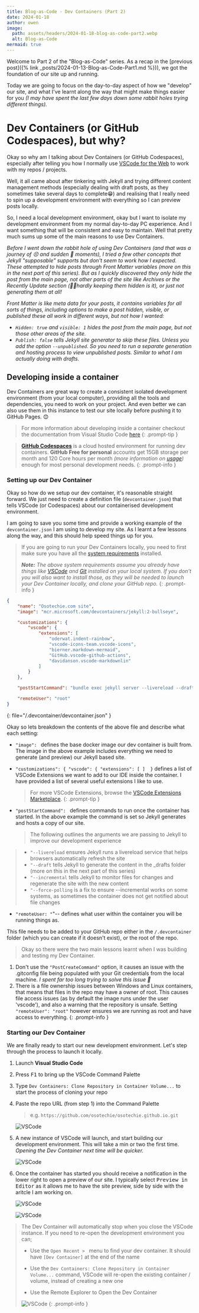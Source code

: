 ```yaml
---
title: Blog-as-Code - Dev Containers (Part 2)
date: 2024-01-18
author: owen
image:
  path: assets/headers/2024-01-18-blog-as-code-part2.webp
  alt: Blog-as-Code
mermaid: true
---
```


Welcome to Part 2 of the "Blog-as-Code" series. As a recap in the [previous post]({% link _posts/2024-01-13-Blog-as-Code-Part1.md %})), we got the foundation of our site up and running.

Today we are going to focus on the day-to-day aspect of how we "develop" our site, and what I've learnt along the way that might make things easier for you *(I may have spent the last few days down some rabbit holes trying different things).*

# Dev Containers (or GitHub Codespaces), but why?

Okay so why am I talking about Dev Containers (or GitHub Codespaces), especially after telling you how I normally use [VSCode for the Web](https://vscode.dev) to work with my repos / projects.

Well, it all came about after tinkering with Jekyll and trying different content management methods (especially dealing with draft posts, as they sometimes take several days to complete😁) and realising that I really need to spin up a development environment with everything so I can preview posts locally.

So, I need a local development environment, okay but I want to isolate my development environment from my normal day-to-day PC experience. And I want something that will be consistent and easy to maintain. Well that pretty much sums up some of the main reasons to use Dev Containers.

*Before I went down the rabbit hole of using Dev Containers (and that was a journey of 😣 and sudden 🙌 moments), I tried a few other concepts that Jekyll "supposable" supports but don't seem to work how I expected. These attempted to hide posts through Front Matter variables (more on this in the next part of this series). But as I quickly discovered they only hide the post from the main page, not other parts of the site like Archives or the Recently Update section (🤦‍♂️hardly keeping them hidden is it), or just not generating them at all!*

*Front Matter is like meta data for your posts, it contains variables for all sorts of things, including options to make a post hidden, visible, or published these all work in different ways, but not how I wanted:*
- *```Hidden: true``` and ```visible: 1``` hides the post from the main page, but not those other areas of the site.*
- *```Publish: false``` tells Jekyll site generator to skip these files. Unless you add the option ```--unpublished```. So you need to run a separate  generation and hosting process to view unpublished posts. Similar to what I am actually doing with drafts.*

## Developing inside a container

Dev Containers are great way to create a consistent isolated development environment (from your local computer), providing all the tools and dependencies, you need to work on your project. And even better we can also use them in this instance to test our site locally before pushing it to GitHub Pages. 😊

> For more information about developing inside a container checkout the documentation from Visual Studio Code [here](https://code.visualstudio.com/docs/devcontainers/containers)
{: .prompt-tip }


> [**GitHub Codespaces**](https://github.com/features/codespaces) is a cloud hosted environment for running dev containers. **GitHub Free for personal** accounts get  15GB storage per month and 120 Core hours per month *(more information on [usage](https://docs.github.com/en/billing/managing-billing-for-github-codespaces/about-billing-for-github-codespaces#monthly-included-storage-and-core-hours-for-personal-accounts))* enough for most personal development needs.
{: .prompt-info }

### Setting up our Dev Container

Okay so how do we setup our dev container, it's reasonable straight forward. We just need to create a definition file (```devcontainer.json```) that tells VSCode (or Codespaces) about our containerised development environment.

I am going to save you some time and provide a working example of the ```devcontainer.json``` I am using to develop my site. As I learnt a few lessons along the way, and this should help speed things up for you.

> If you are going to run your Dev Containers locally, you need to first make sure you have all the [system requirements](https://code.visualstudio.com/docs/devcontainers/containers#_system-requirements) installed.
>
>***Note:** The above system requirements assume you already have things like [VSCode](https://code.visualstudio.com/Download) and [Git](https://git-scm.com/downloads) installed on your local system. If you don't you will also want to install those, as they will be needed to launch your Dev Container locally, and clone your GitHub repo.*
{: .prompt-info }

```json
{
	"name": "Osotechie.com site",
	"image": "mcr.microsoft.com/devcontainers/jekyll:2-bullseye",

	"customizations": {
		"vscode": {
			"extensions": [
				"oderwat.indent-rainbow",
				"vscode-icons-team.vscode-icons",
				"bierner.markdown-mermaid",
				"GitHub.vscode-github-actions",
				"davidanson.vscode-markdownlin"
			]
		}
	},

	"postStartCommand": "bundle exec jekyll server --livereload --draft --incremental --force-polling",

	"remoteUser": "root"
}
```
{: file="/.devcontainer/devcontainer.json" }

Okay so lets breakdown the contents of the above file and describe what each setting:

- ```"image": ``` defines the base docker image our dev container is built from. The image in the above example includes everything we need to generate (and preview) our Jekyll based site.
- ```"customizations": { "vscode": { "extensions": [ ]	}``` defines a list of VSCode Extensions we want to add to our IDE inside the container. I have provided a list of several useful extensions I like to use.

	> For more VSCode Extensions, browse the [VSCode Extensions Marketplace](https://marketplace.visualstudio.com/).
	{: .prompt-tip }

- ```"postStartCommand": ``` defines commands to run once the container has started. In the above example the command is set so Jekyll generates and hosts a copy of our site.

	> The following outlines the arguments we are passing to Jekyll to improve our development experience
	>
> - ```"--livereload``` ensures Jekyll runs a livereload service that helps browsers automatically refresh the site
> - ```"--draft``` tells Jekyll to generate the content in the _drafts folder (more on this in the next part of this series)
> - ```"--incremental``` tells Jekyll to monitor files for changes and regenerate the site with the new content
> - ```"--force-polling``` is a fix to ensure --incremental works on some systems, as sometimes the container does not get notified about file changes
>

- ```"remoteUser: "```"-- defines what user within the container you will be running things as. 

This file needs to be added to your GitHub repo either in the ```/.devcontainer``` folder (which you can create if it doesn't exist), or the root of the repo.

> Okay so there were the two main lessons learnt when I was building and testing my Dev Container.
1. Don't use the ```"PostCreateCommand"``` option, it causes an issue with the .gitconfig file being populated with your Git credentials from the local machine. *I spent far too long trying to solve this issue 😤*
2. There is a file ownership issues between Windows and Linux containers, that means that files in the repo may have a owner of root. This causes file access issues (as by default the image runs under the user 'vscode'), and also a warning that the repository is unsafe. Setting ```"remoteUser": "root"``` however ensures we are running as root and have access to everything.
{: .prompt-info }


### Starting our Dev Container

We are finally ready to start our new development environment. Let's step through the process to launch it locally.

1. Launch **Visual Studio Code**

3. Press <kbd>F1</kbd> to bring up the VSCode Command Palette

4. Type ```Dev Containers: Clone Repository in Container Volume...``` to start the process of cloning your repo

5. Paste the repo URL (from step 1) into the Command Palette
	
	> e.g. ```https://github.com/osotechie/osotechie.github.io.git```

	![VSCode](/assets/articles/2024-01-18-vscodeclonerepo.png)

6. A new instance of VSCode will launch, and start building our development environment. This will take a min or two the first time. *Opening the Dev Container next time will be quicker.*

	![VSCode](/assets/articles/2024-01-18-devcontainerstart.png)

7. Once the container has started you should receive a notification in the lower right to open a preview of our site. I typically select <kbd>Preview in Editor</kbd> as it allows me to have the site preview, side by side with the aritcle I am working on.

	![VSCode](/assets/articles/2024-01-18-previewineditor.png)

	![VSCode](/assets/articles/2024-01-18-preview.png)
	
> The Dev Container will automatically stop when you close the VSCode instance. If you need to re-open the development environment you can;
>
> - Use the ```Open Recent > ``` menu to find your dev container. It should have ```[Dev Container]``` at the end of the name
> 
> - Use the ```Dev Containers: Clone Repository in Container Volume...``` command, VSCode will re-open the existing container / volume, instead of creating a new one
> 
> - Use the Remote Explorer to Open the Dev Container
>
>![VSCode](/assets/articles/2024-01-18-reopen.png)
{: .prompt-info }
